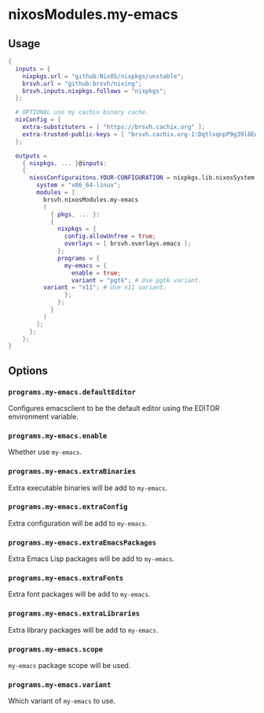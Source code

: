 # nixosModules.my-emacs

## Usage

```nix
{
  inputs = {
    nixpkgs.url = "github:NixOS/nixpkgs/unstable";
    brsvh.url = "github:brsvh/nixing";
    brsvh.inputs.nixpkgs.follows = "nixpkgs";
  };

  # OPTIONAL use my cachix binary cache.
  nixConfig = {
    extra-substituters = [ "https://brsvh.cachix.org" ];
    extra-trusted-public-keys = [ "brsvh.cachix.org-1:DqtlvqnpP9g39l8Eo74AXRftGx1KJLid/ViADTNgDNE=" ];
  };

  outputs =
    { nixpkgs, ... }@inputs:
    {
      nixosConfiguraitons.YOUR-CONFIGURATION = nixpkgs.lib.nixosSystem {
        system = "x86_64-linux";
        modules = [
          brsvh.nixosModules.my-emacs
          (
            { pkgs, ... }:
            {
              nixpkgs = {
                config.allowUnfree = true;
                overlays = [ brsvh.overlays.emacs ];
              };
              programs = {
                my-emacs = {
                  enable = true;
                  variant = "pgtk"; # Use pgtk variant.
		  variant = "x11"; # Use x11 variant.
                };
              };
            }
          )
        ];
      };
    };
}
```

## Options

### `programs.my-emacs.defaultEditor`

Configures emacsclient to be the default editor using the EDITOR
environment variable.

### `programs.my-emacs.enable`

Whether use `my-emacs`.

### `programs.my-emacs.extraBinaries`

Extra executable binaries will be add to `my-emacs`.

### `programs.my-emacs.extraConfig`

Extra configuration will be add to `my-emacs`.

### `programs.my-emacs.extraEmacsPackages`

Extra Emacs Lisp packages will be add to `my-emacs`.

### `programs.my-emacs.extraFonts`

Extra font packages will be add to `my-emacs`.

### `programs.my-emacs.extraLibraries`

Extra library packages will be add to `my-emacs`.

### `programs.my-emacs.scope`

`my-emacs` package scope will be used.

### `programs.my-emacs.variant`

Which variant of `my-emacs` to use.
